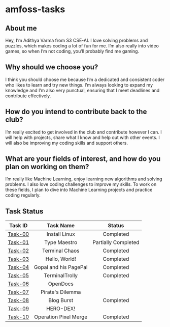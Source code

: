 # amfoss-tasks

## About me

Hey, I’m Adithya Varma from S3 CSE-AI. I love solving problems and puzzles, which makes coding a lot of fun for me. I’m also really into video games, so when I’m not coding, you’ll probably find me gaming. 

## Why should we choose you?

I think you should choose me because I’m a dedicated and consistent coder who likes to learn and try new things. I’m always looking to expand my knowledge and I’m also very punctual, ensuring that I meet deadlines and contribute effectively.

## How do you intend to contribute back to the club?

I’m really excited to get involved in the club and contribute however I can. I will help with projects, share what I know and help out with other events. I will also be improving my coding skills and support others.

## What are your fields of interest, and how do you plan on working on them?

I’m really like Machine Learning, enjoy learning new algorithms and solving problems. I also love coding challenges to improve my skills. To work on these fields, I plan to dive into Machine Learning projects and practice coding regularly.

## Task Status

| Task ID   | Task Name                  | Status              |
|:---------:|:---------------------------:|:------------------: |
| [Task-00](https://github.com/AdithyaVarma28/amfoss-tasks/tree/main/task-00) | Install Linux | Completed |
| [Task-01]() | Type Maestro | Partially Completed |
| [Task-02](https://github.com/AdithyaVarma28/amfoss-tasks/tree/main/task-02) | Terminal Chaos | Completed |
| [Task-03](https://github.com/AdithyaVarma28/amfoss-tasks/tree/main/task-03) | Hello, World! | Completed |
| [Task-04](https://github.com/AdithyaVarma28/amfoss-tasks/tree/main/task-04) | Gopal and his PagePal | Completed |
| [Task-05](https://github.com/AdithyaVarma28/amfoss-tasks/tree/main/task-05) | TerminalTrolly | Completed |
| [Task-06]() | OpenDocs |  |
| [Task-07]() | Pirate's Dilemma  |  |
| [Task-08](https://github.com/AdithyaVarma28/amfoss-tasks/tree/main/task-08) | Blog Burst | Completed |
| [Task-09]() | HERO-DEX! |  |
| [Task-10](https://github.com/AdithyaVarma28/amfoss-tasks/tree/main/task-10) | Operation Pixel Merge | Completed |
